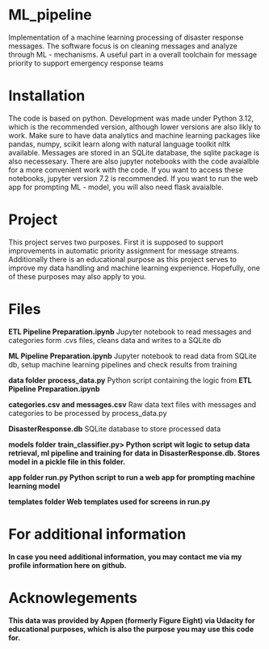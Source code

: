 # ML_pipeline
Implementation of a machine learning processing of disaster response messages. The software focus is on cleaning messages and analyze through ML - mechanisms. A useful part in a overall toolchain for message priority to support emergency response teams

# Installation
The code is based on python. Development was made under Python 3.12, which is the recommended version, although lower versions are also likly to work. Make sure to have data analytics and machine learning packages like pandas, numpy, scikit learn along with natural language toolkit nltk available. Messages are stored in an SQLite database, the sqlite package is also necessesary. There are also jupyter notebooks with the code avaialble for a more convenient work with the code. If you want to access these notebooks, jupyter version 7.2 is recommended. If you want to run the web app for prompting ML - model, you will also need flask avaialble.

# Project
This project serves two purposes. First it is supposed to support improvements in automatic priority assignment for message streams. Additionally there is an educational purpose as this project serves to improve my data handling and machine learning experience. Hopefully, one of these purposes may also apply to you.

# Files
<b>ETL Pipeline Preparation.ipynb</b>
Jupyter notebook to read messages and categories form .cvs files, cleans data and writes to a SQLite db

<b>ML Pipeline Preparation.ipynb</b>
Jupyter notebook to read data from SQLite db, setup machine learning pipelines and check results from training

<b>data folder</b>
<b>process_data.py</b>
Python script containing the logic from <b>ETL Pipeline Preparation.ipynb</b>

<b> categories.csv and messages.csv</b>
Raw data text files with messages and categories to be processed by process_data.py

<b>DisasterResponse.db</b>
SQLite database to store processed data 

<b>models folder</b>
<b>train_classifier.py>
Python script wit logic to setup data retrieval, ml pipeline and training for data in <b>DisasterResponse.db</b>. Stores model in a pickle file in this folder.

<b>app folder</b>
<b>run.py</b>
Python script to run a web app for prompting machine learning model

<b>templates folder</b>
Web templates used for screens in <b>run.py</b>

# For additional information
In case you need additional information, you may contact me via my profile information here on github.

# Acknowlegements
This data was provided by Appen (formerly Figure Eight) via Udacity for educational purposes, which is also the purpose you may use this code for.
